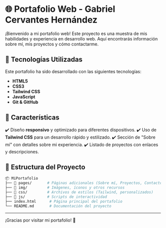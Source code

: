 # 🌐 Portafolio Web - Gabriel Cervantes Hernández

¡Bienvenido a mi portafolio web! Este proyecto es una muestra de mis habilidades y experiencia en desarrollo web. Aquí encontrarás información sobre mí, mis proyectos y cómo contactarme.

## 🚀 Tecnologías Utilizadas

Este portafolio ha sido desarrollado con las siguientes tecnologías:

- **HTML5**
- **CSS3**
- **Tailwind CSS**
- **JavaScript**
- **Git & GitHub**

## 📌 Características

✔️ Diseño **responsivo** y optimizado para diferentes dispositivos.
✔️ Uso de **Tailwind CSS** para un desarrollo rápido y estilizado.
✔️ Sección de "Sobre mí" con detalles sobre mi experiencia.
✔️ Listado de proyectos con enlaces y descripciones.

## 📂 Estructura del Proyecto

```bash
📦 MiPortafolio
├── 📁 pages/       # Páginas adicionales (Sobre mí, Proyectos, Contacto)
├── 📁 img/         # Imágenes, íconos y otros recursos
├── 📁 css/         # Archivos de estilos (Tailwind, personalizados)
├── 📁 js/          # Scripts de interactividad
├── index.html      # Página principal del portafolio
└── README.md       # Documentación del proyecto
```

---

¡Gracias por visitar mi portafolio! 🚀
